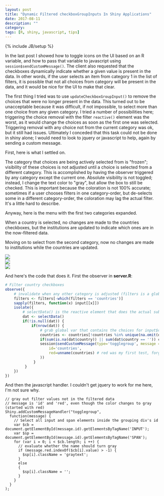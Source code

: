 ```yaml
---
layout: post
title: "Dynamic Filtered checkboxGroupInputs In Shiny Applications"
date: 2017-08-11
description: ""
category: 
tags: [R, shiny, javascript, tips]
---
```

{% include JB/setup %}


In the last post I showed how to toggle icons on the UI based on an R variable, and how to pass that variable to javascript using `session$sendCustomMessage()`. The client also requested that the checkboxes dynamically indicate whether a given value is present in the data. In other words, if the user selects an item from category 1 in the list of filters, it is possible that not all choices from category will be present in the data, and it would be nice for the UI to make that clear. 
  
The first thing I tried was to use `updateCheckboxGroupInput()` to remove the choices that were no longer present in the data. This turned out to be unacceptable because it was difficult, if not impossible, to select more than one choice from any given category. I tried a number of possibilities here; triggering the choice removal with the filter `reactive()` element was the worst, as it would change the choices as soon as the first one was selected. Triggering removal with any choice not from the current category was ok, but it still had issues. Ultimately I conceded that this task could not be done in shiny alone; I would need to look to jquery or javascript to help, again by sending a custom message.  

First, here is what I settled on.  

The category that choices are being actively selected from is "frozen"; visibility of these choices is not adjusted until a choice is selected from a different category. This is accomplished by having the observer triggered by any category except the current one. Absolute visibility is not toggled; instead, I change the text color to "gray", but allow the box to still be checked. This is important because the coloration is not 100% accurate; sometimes if a user chooses filters in one category-order, but de-selects some in a different category-order, the coloration may lag the actual filter. It's a little hard to describe.  

<div class="col-sm-4">
<p>Anyway, here is the menu with the first two categories expanded.  </p>
</div>

<div class="col-sm-4">
<p>When a country is selected, no changes are made to the countries checkboxes, but the institutions are updated to indicate which ones are in the now-filtered data.</p>
</div>

<div class="col-sm-4">
<p>Moving on to select from the second category, now no changes are made to institutions while the countries are updated.</p>
</div>

<div style="clear:both;">
<div class="col-sm-4">
<img src="/assets/blog/dynamicListsShiny/img/menu1.png">
</div>

<div class="col-sm-4">
<img src="/assets/blog/dynamicListsShiny/img/menu2.png">
</div>

<div class="col-sm-4">
<img src="/assets/blog/dynamicListsShiny/img/menu3.png">
</div>
</div>

<div style="clear:both;"></div>

And here's the code that does it. First the observer in **server.R**:   

```r
# Filter country checkboxes
observe({
    # invalidate when any other category is adjusted (filters is a global vector of inputIds)
    filters <- filters[-which(filters == 'countries')]
    sapply(filters, function(x) input[[x]])
    isolate({
        # selectData() is the reactive element that does the actual subsetting in the data.frame
        dat <- selectData()
        if(!is.null(dat)) {
            if(nrow(dat)) {
                # grab global var that contains the choices for input$countries
                countries <- countries[!countries %in% unique(na.omit(dat$country))]
                if(sum(is.na(dat$country)) || sum(dat$country == '')) countries <- countries[-which(countries == 'missing')]
                session$sendCustomMessage(type='togglegroup', message = list(
                    id='countries',
                    red=unname(countries) # red was my first test, forgot to update the component name
                ))                        
             }
         }
    })
})
```

And then the javascript handler. I couldn't get jquery to work for me here, I'm not sure why.
```
// gray out filter values not in the filtered data
// message is 'id' and 'red', even though the color changes to gray (started with red)
Shiny.addCustomMessageHandler("togglegroup",
  function(message) { 
    // Select all input and span elements inside the grouping div's id
    var $cb = document.getElementById(message.id).getElementsByTagName('INPUT');
    var $sp = document.getElementById(message.id).getElementsByTagName('SPAN');
    for (var i = 0; i < $cb.length; i ++) {
      // evaluate whether the name should turn gray
      if (message.red.indexOf($cb[i].value) > -1) {
        $sp[i].className = 'graytext';
      }
      else
      {
        $sp[i].className = '';
      }
    }
  }
);

```


















